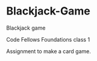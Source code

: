 Blackjack-Game
==============

Blackjack game

Code Fellows Foundations class 1 

Assignment to make a card game.
